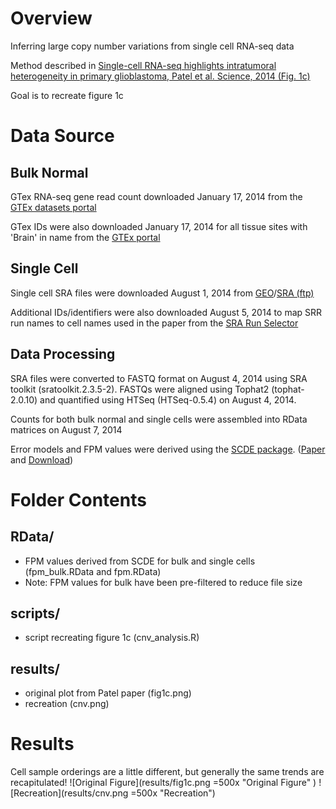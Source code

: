 # Overview
Inferring large copy number variations from single cell RNA-seq data  

Method described in [Single-cell RNA-seq highlights intratumoral heterogeneity in primary glioblastoma, Patel et al. Science, 2014 (Fig. 1c)](http://www.sciencemag.org.ezp-prod1.hul.harvard.edu/content/344/6190/1396.full)  

Goal is to recreate figure 1c  
  
# Data Source

## Bulk Normal

GTex RNA-seq gene read count downloaded January 17, 2014 from the [GTEx datasets portal](http://www.gtexportal.org/home/datasets)  

GTex IDs were also downloaded January 17, 2014 for all tissue sites with 'Brain' in name from the [GTEx portal](http://www.gtexportal.org/home/samplesPage)  

## Single Cell

Single cell SRA files were downloaded August 1, 2014 from [GEO](http://www.ncbi.nlm.nih.gov/geo/query/acc.cgi?acc=GSE57872)/[SRA (ftp)](ftp://ftp-trace.ncbi.nlm.nih.gov/sra/sra-instant/reads/ByStudy/sra/SRP/SRP042/SRP042161)  

Additional IDs/identifiers were also downloaded August 5, 2014 to map SRR run names to cell names used in the paper from the [SRA Run Selector](http://www.ncbi.nlm.nih.gov/Traces/study/?acc=SRP042161)  

## Data Processing

SRA files were converted to FASTQ format on August 4, 2014 using SRA toolkit (sratoolkit.2.3.5-2). FASTQs were aligned using Tophat2 (tophat-2.0.10) and quantified using HTSeq (HTSeq-0.5.4) on August 4, 2014.   

Counts for both bulk normal and single cells were assembled into RData matrices on August 7, 2014   

Error models and FPM values were derived using the [SCDE package](http://pklab.med.harvard.edu/scde/Tutorials/). ([Paper](http://www.ncbi.nlm.nih.gov/pubmed/24836921) and [Download](http://pklab.med.harvard.edu/scde/index.html)) 

# Folder Contents

## RData/
- FPM values derived from SCDE for bulk and single cells (fpm_bulk.RData and fpm.RData) 
- Note: FPM values for bulk have been pre-filtered to reduce file size

## scripts/
- script recreating figure 1c (cnv_analysis.R)

## results/
- original plot from Patel paper (fig1c.png)
- recreation (cnv.png)

# Results

Cell sample orderings are a little different, but generally the same trends are recapitulated! 
![Original Figure](results/fig1c.png =500x "Original Figure" )
![Recreation](results/cnv.png =500x "Recreation")